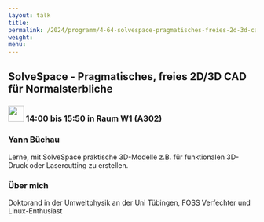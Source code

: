 ```yaml
---
layout: talk
title:
permalink: /2024/programm/4-64-solvespace-pragmatisches-freies-2d-3d-cad-fr-normalsterbliche/
weight:
menu:
---
```

## SolveSpace - Pragmatisches, freies 2D/3D CAD für Normalsterbliche

### <img height = "32" src="../../../images/workshop.svg"> 14:00 bis 15:50 in Raum W1 (A302)

### Yann Büchau

Lerne, mit SolveSpace praktische 3D-Modelle z.B. für funktionalen 3D-Druck oder Lasercutting zu erstellen.

### Über mich

Doktorand in der Umweltphysik an der Uni Tübingen, FOSS Verfechter und Linux-Enthusiast

